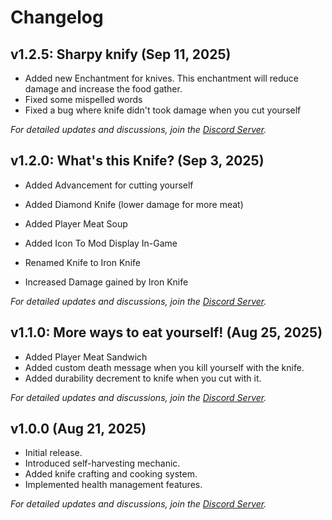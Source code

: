 # Changelog

## v1.2.5: Sharpy knify (Sep 11, 2025)

- Added new Enchantment for knives. This enchantment will reduce damage and increase the food gather.
- Fixed some mispelled words
- Fixed a bug where knife didn't took damage when you cut yourself

*For detailed updates and discussions, join the [Discord Server](https://discord.gg/PVVDJ7YE7b).*

## v1.2.0: What's this Knife? (Sep 3, 2025)

- Added Advancement for cutting yourself
- Added Diamond Knife (lower damage for more meat)
- Added Player Meat Soup
- Added Icon To Mod Display In-Game

- Renamed Knife to Iron Knife
- Increased Damage gained by Iron Knife

*For detailed updates and discussions, join the [Discord Server](https://discord.gg/PVVDJ7YE7b).*

## v1.1.0: More ways to eat yourself! (Aug 25, 2025)

- Added Player Meat Sandwich
- Added custom death message when you kill yourself with the knife.
- Added durability decrement to knife when you cut with it.

*For detailed updates and discussions, join the [Discord Server](https://discord.gg/PVVDJ7YE7b).*

## v1.0.0 (Aug 21, 2025)
- Initial release.
- Introduced self-harvesting mechanic.
- Added knife crafting and cooking system.
- Implemented health management features.

*For detailed updates and discussions, join the [Discord Server](https://discord.gg/PVVDJ7YE7b).*
